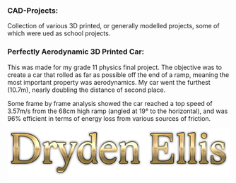 ### CAD-Projects:
Collection of various 3D printed, or generally modelled projects, some of which were ued as school projects.


### Perfectly Aerodynamic 3D Printed Car:
This was made for my grade 11 physics final project. The objective was to create a car that rolled as far as possible off the end of a ramp, meaning the most important property was aerodynamics. My car went the furthest (10.7m), nearly doubling the distance of second place.

Some frame by frame analysis showed the car reached a top speed of 3.57m/s from the 68cm high ramp (angled at 19° to the horizontal), and was 96% efficient in terms of energy loss from various sources of friction.

![alt text](https://github.com/EightLimbed/EightLimbed/blob/main/Name.png)
